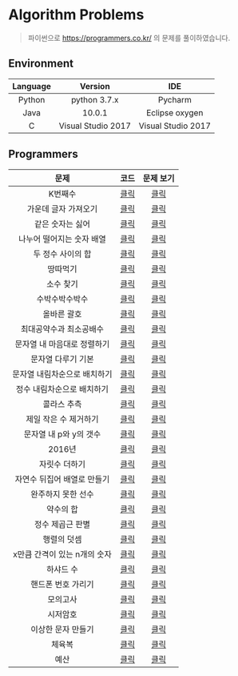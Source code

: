 # Algorithm Problems
> 파이썬으로 https://programmers.co.kr/ 의 문제를 풀이하였습니다.

## Environment
Language | Version | IDE
:---: | :---: | :---:
Python | python 3.7.x | Pycharm 
Java | 10.0.1 | Eclipse oxygen
C | Visual Studio 2017 | Visual Studio 2017

## Programmers

문제 | 코드 | 문제 보기
:---: | :---: | :---:
K번째수 | [클릭](Python/K번째수.py) | [클릭](https://programmers.co.kr/learn/courses/30/lessons/42748)
가운데 글자 가져오기| [클릭](Python/가운데_글자_가져오기.py) | [클릭](https://programmers.co.kr/learn/courses/30/lessons/12903)
같은 숫자는 싫어| [클릭](Python/같은_숫자는_싫어.py) | [클릭](https://programmers.co.kr/learn/courses/30/lessons/12906)
나누어 떨어지는 숫자 배열| [클릭](Python/나누어_떨어지는_숫자_배열.py) | [클릭](https://programmers.co.kr/learn/courses/30/lessons/12910)
두 정수 사이의 합| [클릭](Python/두_정수_사이의_합.py) | [클릭](https://programmers.co.kr/learn/courses/30/lessons/12912)
땅따먹기| [클릭](Python/땅따먹기.py) | [클릭](https://programmers.co.kr/learn/courses/30/lessons/12913)
소수 찾기| [클릭](Python/소수_찾기.py) | [클릭](https://programmers.co.kr/learn/courses/30/lessons/12921)
수박수박수박수| [클릭](Python/수박수박수박수.py) | [클릭](https://programmers.co.kr/learn/courses/30/lessons/12922)
올바른 괄호| [클릭](Python/올바른_괄호.py) | [클릭](https://programmers.co.kr/learn/courses/30/lessons/12909)
최대공약수과 최소공배수| [클릭](Python/최대공약수와_최소공배수.py) | [클릭](https://programmers.co.kr/learn/courses/30/lessons/12940)
문자열 내 마음대로 정렬하기| [클릭](Python/문자열_내_마음대로_정렬하기.py) | [클릭](https://programmers.co.kr/learn/courses/30/lessons/12915)
문자열 다루기 기본| [클릭](Python/문자열_다루기_기본.py) | [클릭](https://programmers.co.kr/learn/courses/30/lessons/12918)
문자열 내림차순으로 배치하기| [클릭](Python/문자열_내림차순으로_배치하기.py) | [클릭](https://programmers.co.kr/learn/courses/30/lessons/12917)
정수 내림차순으로 배치하기| [클릭](Python/정수_내림차순으로_배치하기.py) | [클릭](https://programmers.co.kr/learn/courses/30/lessons/12933)
콜라스 추측| [클릭](Python/콜라스_추측.py) | [클릭](https://programmers.co.kr/learn/courses/30/lessons/12943)
제일 작은 수 제거하기| [클릭](Python/제일_작은_수_제거하기.py) | [클릭](https://programmers.co.kr/learn/courses/30/lessons/12935)
문자열 내 p와 y의 갯수| [클릭](Python/문자열_내_p와_y의_개수.py) | [클릭](https://programmers.co.kr/learn/courses/30/lessons/12916)
2016년| [클릭](Python/2016년.py) | [클릭](https://programmers.co.kr/learn/courses/30/lessons/12901)
자릿수 더하기| [클릭](Python/자릿수_더하기.py) | [클릭](https://programmers.co.kr/learn/courses/30/lessons/12931)
자연수 뒤집어 배열로 만들기| [클릭](Python/자연수_뒤집어_배열로_만들기.py) | [클릭](https://programmers.co.kr/learn/courses/30/lessons/12932)
완주하지 못한 선수| [클릭](Python/완주하지_못한_선수.py) | [클릭](https://programmers.co.kr/learn/courses/30/lessons/42576)
약수의 합| [클릭](Python/약수의_합.py) | [클릭](https://programmers.co.kr/learn/courses/30/lessons/12928)
정수 제곱근 판별| [클릭](Python/정수_제곱근_판별.py) | [클릭](https://programmers.co.kr/learn/courses/30/lessons/12934)
행렬의 덧셈| [클릭](Python/행렬의_덧셈.py) | [클릭](https://programmers.co.kr/learn/courses/30/lessons/12950)
x만큼 간격이 있는 n개의 숫자| [클릭](Python/x만큼_간격이_있는_n개의_숫자.py) | [클릭](https://programmers.co.kr/learn/courses/30/lessons/12954)
하샤드 수| [클릭](Python/하샤드_수.py) | [클릭](https://programmers.co.kr/learn/courses/30/lessons/12947)
핸드폰 번호 가리기| [클릭](Python/핸드폰_번호_가리기.py) | [클릭](https://programmers.co.kr/learn/courses/30/lessons/12948)
모의고사| [클릭](Python/모의고사.py) | [클릭](https://programmers.co.kr/learn/courses/30/lessons/42840)
시저암호| [클릭](Python/시저암호.py) | [클릭](https://programmers.co.kr/learn/courses/30/lessons/12926)
이상한 문자 만들기| [클릭](Python/이상한_문자_만들기.py) | [클릭](https://programmers.co.kr/learn/courses/30/lessons/12930)
체육복| [클릭](Python/체육복.py) | [클릭](https://programmers.co.kr/learn/courses/30/lessons/42862)
예산| [클릭](Python/예산.py) | [클릭](https://programmers.co.kr/learn/courses/30/lessons/12982)
